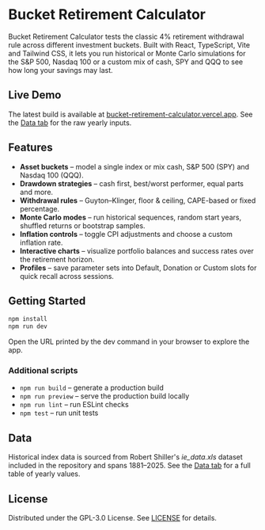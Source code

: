 # Bucket Retirement Calculator

Bucket Retirement Calculator tests the classic 4% retirement withdrawal rule across different investment buckets. Built with React, TypeScript, Vite and Tailwind CSS, it lets you run historical or Monte Carlo simulations for the S&P 500, Nasdaq 100 or a custom mix of cash, SPY and QQQ to see how long your savings may last.

## Live Demo

The latest build is available at [bucket-retirement-calculator.vercel.app](https://bucket-retirement-calculator.vercel.app/).
See the [Data tab](https://bucket-retirement-calculator.vercel.app/#data) for the raw yearly inputs.

## Features

- **Asset buckets** – model a single index or mix cash, S&P 500 (SPY) and Nasdaq 100 (QQQ).
- **Drawdown strategies** – cash first, best/worst performer, equal parts and more.
- **Withdrawal rules** – Guyton–Klinger, floor & ceiling, CAPE-based or fixed percentage.
- **Monte Carlo modes** – run historical sequences, random start years, shuffled returns or bootstrap samples.
- **Inflation controls** – toggle CPI adjustments and choose a custom inflation rate.
- **Interactive charts** – visualize portfolio balances and success rates over the retirement horizon.
- **Profiles** – save parameter sets into Default, Donation or Custom slots for quick recall across sessions.

## Getting Started

```bash
npm install
npm run dev
```

Open the URL printed by the dev command in your browser to explore the app.

### Additional scripts

- `npm run build` – generate a production build
- `npm run preview` – serve the production build locally
- `npm run lint` – run ESLint checks
- `npm test` – run unit tests

## Data

Historical index data is sourced from Robert Shiller's *ie_data.xls* dataset included in the repository and spans 1881–2025. See the [Data tab](https://bucket-retirement-calculator.vercel.app/#data) for a full table of yearly values.

## License

Distributed under the GPL-3.0 License. See [LICENSE](./LICENSE) for details.

